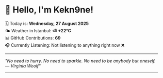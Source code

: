 # 👋 Hello, I'm Kekn9ne!

🗓️ Today is: **Wednesday, 27 August 2025**  
🌤️ Weather in Istanbul: **⛅️  +22°C**  
📊 GitHub Contributions: **69**  
🎧 Currently Listening: Not listening to anything right now ❌

---

_"No need to hurry. No need to sparkle. No need to be anybody but oneself. — *Virginia Woolf*"_

---
